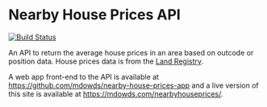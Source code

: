 # Nearby House Prices API

[![Build Status](https://travis-ci.org/mdowds/nearby-house-prices-api.svg?branch=master)](https://travis-ci.org/mdowds/nearby-house-prices-api)

An API to return the average house prices in an area based on outcode or position data. House prices data is from the [Land Registry](http://landregistry.data.gov.uk/).

A web app front-end to the API is available at <https://github.com/mdowds/nearby-house-prices-app> and a live version of this site is available at <https://mdowds.com/nearbyhouseprices/>.
